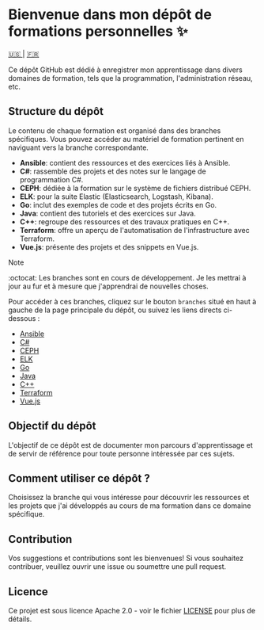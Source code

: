 # Bienvenue dans mon dépôt de formations personnelles ✨

[ :us: ](README.md) | [ :fr: ](README.fr.md) 

Ce dépôt GitHub est dédié à enregistrer mon apprentissage dans divers domaines de formation, tels que la programmation, l'administration réseau, etc.

## Structure du dépôt

Le contenu de chaque formation est organisé dans des branches spécifiques. Vous pouvez accéder au matériel de formation pertinent en naviguant vers la branche correspondante.

- **Ansible**: contient des ressources et des exercices liés à Ansible.
- **C#**: rassemble des projets et des notes sur le langage de programmation C#.
- **CEPH**: dédiée à la formation sur le système de fichiers distribué CEPH.
- **ELK**: pour la suite Elastic (Elasticsearch, Logstash, Kibana).
- **Go**: inclut des exemples de code et des projets écrits en Go.
- **Java**: contient des tutoriels et des exercices sur Java.
- **C++**: regroupe des ressources et des travaux pratiques en C++.
- **Terraform**: offre un aperçu de l'automatisation de l'infrastructure avec Terraform.
- **Vue.js**: présente des projets et des snippets en Vue.js.

> [!NOTE]
> :octocat: Les branches sont en cours de développement. Je les mettrai à jour au fur et à mesure que j'apprendrai de nouvelles choses. 

Pour accéder à ces branches, cliquez sur le bouton `branches` situé en haut à gauche de la page principale du dépôt, ou suivez les liens directs ci-dessous :

- [Ansible](https://github.com/Foufou-exe/personal-training/tree/Ansible)
- [C#](https://github.com/Foufou-exe/personal-training/tree/C#)
- [CEPH](https://github.com/Foufou-exe/personal-training/tree/CEPH)
- [ELK](https://github.com/Foufou-exe/personal-training/tree/ELK)
- [Go](https://github.com/Foufou-exe/personal-training/tree/Go)
- [Java](https://github.com/Foufou-exe/personal-training/tree/Java)
- [C++](https://github.com/Foufou-exe/personal-training/tree/C++)
- [Terraform](https://github.com/Foufou-exe/personal-training/tree/terraform)
- [Vue.js](https://github.com/Foufou-exe/personal-training/tree/vuejs3)

## Objectif du dépôt

L'objectif de ce dépôt est de documenter mon parcours d'apprentissage et de servir de référence pour toute personne intéressée par ces sujets.

## Comment utiliser ce dépôt ?

Choisissez la branche qui vous intéresse pour découvrir les ressources et les projets que j'ai développés au cours de ma formation dans ce domaine spécifique.

## Contribution

Vos suggestions et contributions sont les bienvenues! Si vous souhaitez contribuer, veuillez ouvrir une issue ou soumettre une pull request.

## Licence

Ce projet est sous licence Apache 2.0 - voir le fichier [LICENSE](LICENSE) pour plus de détails.
